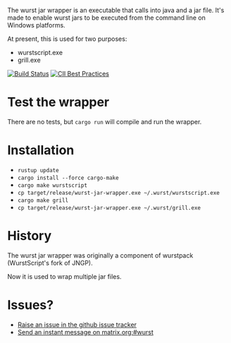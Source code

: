 The wurst jar wrapper is an executable that calls into java and a jar file.
It's made to enable wurst jars to be executed from the command line on Windows platforms.

At present, this is used for two purposes:

- wurstscript.exe
- grill.exe

[![Build Status](https://travis-ci.org/wurstscript/wurst-jar-wrapper.svg?branch=master)](https://travis-ci.org/wurstscript/wurst-jar-wrapper)
[![CII Best Practices](https://bestpractices.coreinfrastructure.org/projects/1985/badge)](https://bestpractices.coreinfrastructure.org/projects/1985)


# Test the wrapper

There are no tests, but `cargo run` will compile and run the wrapper.


# Installation

* `rustup update`
* `cargo install --force cargo-make`
* `cargo make wurstscript`
* `cp target/release/wurst-jar-wrapper.exe ~/.wurst/wurstscript.exe`
* `cargo make grill`
* `cp target/release/wurst-jar-wrapper.exe ~/.wurst/grill.exe`


# History

The wurst jar wrapper was originally a component of wurstpack (WurstScript's fork of JNGP).

Now it is used to wrap multiple jar files.


# Issues?

- [Raise an issue in the github issue tracker](https://github.com/wurstscript/wurst-jar-wrapper/issues)
- [Send an instant message on matrix.org:#wurst](https://riot.im/app/)
